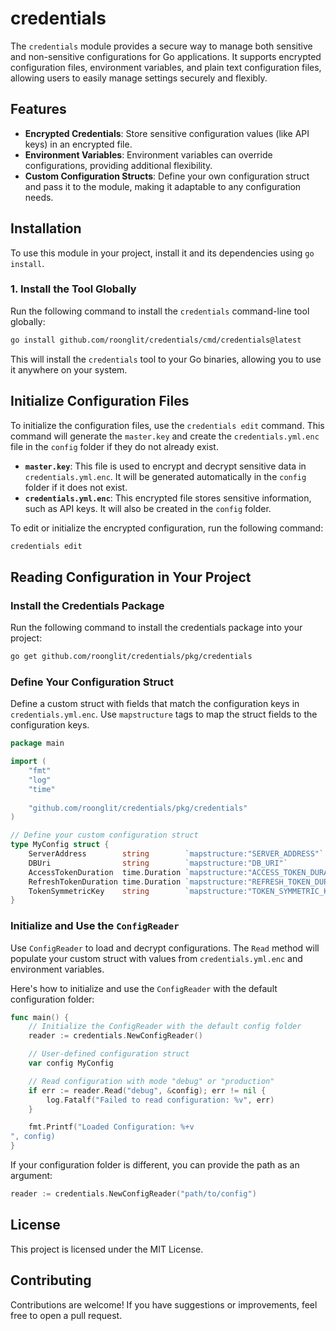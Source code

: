 # credentials

The `credentials` module provides a secure way to manage both sensitive and non-sensitive configurations for Go applications. It supports encrypted configuration files, environment variables, and plain text configuration files, allowing users to easily manage settings securely and flexibly.

## Features

- **Encrypted Credentials**: Store sensitive configuration values (like API keys) in an encrypted file.
- **Environment Variables**: Environment variables can override configurations, providing additional flexibility.
- **Custom Configuration Structs**: Define your own configuration struct and pass it to the module, making it adaptable to any configuration needs.

## Installation

To use this module in your project, install it and its dependencies using `go install`.

### 1. Install the Tool Globally

Run the following command to install the `credentials` command-line tool globally:

```sh
go install github.com/roonglit/credentials/cmd/credentials@latest
```

This will install the `credentials` tool to your Go binaries, allowing you to use it anywhere on your system.

## Initialize Configuration Files

To initialize the configuration files, use the `credentials edit` command. This command will generate the `master.key` and create the `credentials.yml.enc` file in the `config` folder if they do not already exist.

- **`master.key`**: This file is used to encrypt and decrypt sensitive data in `credentials.yml.enc`. It will be generated automatically in the `config` folder if it does not exist.
- **`credentials.yml.enc`**: This encrypted file stores sensitive information, such as API keys. It will also be created in the `config` folder.

To edit or initialize the encrypted configuration, run the following command:

```sh
credentials edit
```

## Reading Configuration in Your Project

### Install the Credentials Package

Run the following command to install the credentials package into your project:

```sh
go get github.com/roonglit/credentials/pkg/credentials
```

### Define Your Configuration Struct

Define a custom struct with fields that match the configuration keys in `credentials.yml.enc`. Use `mapstructure` tags to map the struct fields to the configuration keys.

```go
package main

import (
    "fmt"
    "log"
    "time"
    
    "github.com/roonglit/credentials/pkg/credentials"
)

// Define your custom configuration struct
type MyConfig struct {
    ServerAddress        string        `mapstructure:"SERVER_ADDRESS"`
    DBUri                string        `mapstructure:"DB_URI"`
    AccessTokenDuration  time.Duration `mapstructure:"ACCESS_TOKEN_DURATION"`
    RefreshTokenDuration time.Duration `mapstructure:"REFRESH_TOKEN_DURATION"`
    TokenSymmetricKey    string        `mapstructure:"TOKEN_SYMMETRIC_KEY"`
}
```

### Initialize and Use the `ConfigReader`

Use `ConfigReader` to load and decrypt configurations. The `Read` method will populate your custom struct with values from `credentials.yml.enc` and environment variables.

Here's how to initialize and use the `ConfigReader` with the default configuration folder:

```go
func main() {
    // Initialize the ConfigReader with the default config folder
    reader := credentials.NewConfigReader()

    // User-defined configuration struct
    var config MyConfig

    // Read configuration with mode "debug" or "production"
    if err := reader.Read("debug", &config); err != nil {
        log.Fatalf("Failed to read configuration: %v", err)
    }

    fmt.Printf("Loaded Configuration: %+v
", config)
}
```

If your configuration folder is different, you can provide the path as an argument:

```go
reader := credentials.NewConfigReader("path/to/config")
```

## License

This project is licensed under the MIT License.

## Contributing

Contributions are welcome! If you have suggestions or improvements, feel free to open a pull request.

